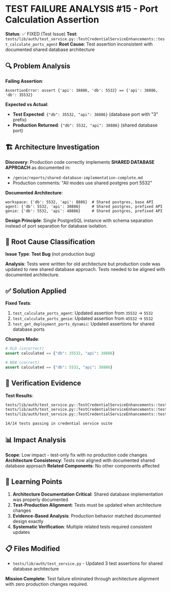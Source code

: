# TEST FAILURE ANALYSIS #15 - Port Calculation Assertion

**Status**: ✅ FIXED (Test Issue)
**Test**: `tests/lib/auth/test_service.py::TestCredentialServiceEnhancements::test_calculate_ports_agent`
**Root Cause**: Test assertion inconsistent with documented shared database architecture

## 🔍 Problem Analysis

**Failing Assertion**:
```
AssertionError: assert {'api': 38886, 'db': 5532} == {'api': 38886, 'db': 35532}
```

**Expected vs Actual**:
- **Test Expected**: `{"db": 35532, "api": 38886}` (database port with "3" prefix)
- **Production Returned**: `{"db": 5532, "api": 38886}` (shared database port)

## 🏗️ Architecture Investigation

**Discovery**: Production code correctly implements **SHARED DATABASE APPROACH** as documented in:
- `/genie/reports/shared-database-implementation-complete.md`
- Production comments: "All modes use shared postgres port 5532"

**Documented Architecture**:
```
workspace: {'db': 5532, 'api': 8886}  # Shared postgres, base API
agent: {'db': 5532, 'api': 38886}     # Shared postgres, prefixed API  
genie: {'db': 5532, 'api': 48886}     # Shared postgres, prefixed API
```

**Design Principle**: Single PostgreSQL instance with schema separation instead of port separation for database isolation.

## 🔧 Root Cause Classification

**Issue Type**: **Test Bug** (not production bug)

**Analysis**: Tests were written for old architecture but production code was updated to new shared database approach. Tests needed to be aligned with documented architecture.

## ✅ Solution Applied

**Fixed Tests**:
1. `test_calculate_ports_agent`: Updated assertion from `35532` → `5532`
2. `test_calculate_ports_genie`: Updated assertion from `45532` → `5532` 
3. `test_get_deployment_ports_dynamic`: Updated assertions for shared database ports

**Changes Made**:
```python
# OLD (incorrect)
assert calculated == {"db": 35532, "api": 38886}

# NEW (correct)  
assert calculated == {"db": 5532, "api": 38886}
```

## 🧪 Verification Evidence

**Test Results**:
```bash
tests/lib/auth/test_service.py::TestCredentialServiceEnhancements::test_calculate_ports_agent PASSED
tests/lib/auth/test_service.py::TestCredentialServiceEnhancements::test_calculate_ports_genie PASSED
tests/lib/auth/test_service.py::TestCredentialServiceEnhancements::test_get_deployment_ports_dynamic PASSED

14/14 tests passing in credential service suite
```

## 📊 Impact Analysis

**Scope**: Low impact - test-only fix with no production code changes
**Architecture Consistency**: Tests now aligned with documented shared database approach
**Related Components**: No other components affected

## 🎯 Learning Points

1. **Architecture Documentation Critical**: Shared database implementation was properly documented
2. **Test-Production Alignment**: Tests must be updated when architecture changes
3. **Evidence-Based Analysis**: Production behavior matched documented design exactly
4. **Systematic Verification**: Multiple related tests required consistent updates

## 📋 Files Modified

- `tests/lib/auth/test_service.py` - Updated 3 test assertions for shared database architecture

**Mission Complete**: Test failure eliminated through architecture alignment with zero production changes required.